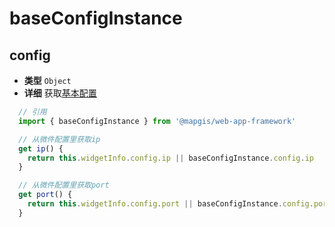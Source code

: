 # baseConfigInstance

## config

- **类型** `Object`
- **详细** 获取[基本配置](https://osmapgis.gitee.io/mapgis-pan-spatial-map-docs/zh/config/common/base.html)

```js
  // 引用
  import { baseConfigInstance } from '@mapgis/web-app-framework'

  // 从微件配置里获取ip
  get ip() {
    return this.widgetInfo.config.ip || baseConfigInstance.config.ip
  }

  // 从微件配置里获取port
  get port() {
    return this.widgetInfo.config.port || baseConfigInstance.config.port
  }
```
